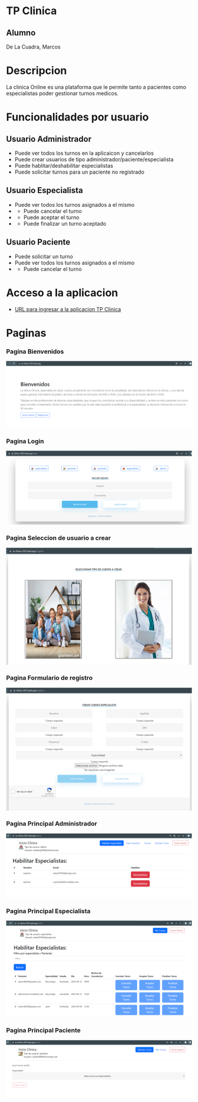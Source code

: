 # TP Clinica

## Alumno

De La Cuadra, Marcos

#




# Descripcion

La clinica Online es una plataforma que le permite tanto a pacientes como especialistas poder gestionar turnos medicos.



#
# Funcionalidades por usuario

## Usuario Administrador
- Puede ver todos los turnos en la aplicaicon y cancelarlos
- Puede crear usuarios de tipo administrador/paciente/especialista
- Puede hablitar/deshabilitar especialistas
- Puede solicitar turnos para un paciente no registrado

## Usuario Especialista

- Puede ver todos los turnos asignados a el mismo
- - Puede cancelar el turno
- - Puede aceptar el turno
- - Puede finalizar un turno aceptado

## Usuario Paciente

- Puede solicitar un turno
- Puede ver todos los turnos asignados a el mismo
- - Puede cancelar el turno

#

# Acceso a la aplicacion

- [URL para ingresar a la aplicacion TP Clinica](https://tp-clinica-2023.web.app/)

# Paginas

### Pagina Bienvenidos
![Bienvenidos](src/fotos_readme/bienvenidio.png "Bienvenidos")

### Pagina Login
![Login](src/fotos_readme/Login.png "Login")

### Pagina Seleccion de usuario a crear
![Seleccion de usuario a crear](src/fotos_readme/registro_seleccion.png "Seleccion de usuario a crear")

### Pagina Formulario de registro
![ Formulario de registro](src/fotos_readme/formulario_registro.png " Formulario de registro")


### Pagina Principal Administrador
![Pagina Principal Administrador](src/fotos_readme/registro_admin.png "Pagina Principal Administrador")

### Pagina Principal Especialista
![Pagina Principal Especialista](src/fotos_readme/pantalla_especialista.png "Pagina Principal Especialista")

### Pagina Principal Paciente
![Pagina Principal Paciente](src/fotos_readme/registro_paciente.png "Pagina Principal Paciente")

